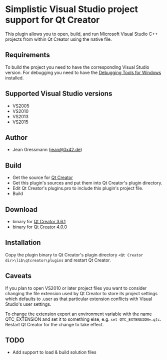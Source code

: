 Simplistic Visual Studio project support for Qt Creator
=======================================================

This plugin allows you to open, build, and run Microsoft Visual Studio C++ projects from within Qt Creator using the native file.

Requirements
------------
To build the project you need to have the corresponding Visual Studio version. For debugging you need to have
the [Debugging Tools for Windows](https://msdn.microsoft.com/en-us/library/windows/hardware/ff551063(v=vs.85).aspx) installed.

Supported Visual Studio versions
--------------------------------
* VS2005
* VS2010
* VS2013
* VS2015

Author
-------
* Jean Gressmann (jean@0x42.de)

Build
-----
* Get the source for [Qt Creator](https://github.com/qtproject/qt-creator)
* Get this plugin's sources and put them into Qt Creator's plugin directory.
* Edit Qt Creator's plugins.pro to include this plugin's project file.
* Build

Download
--------

* binary for [Qt Creator 3.6.1](https://www.dropbox.com/s/7dkpx47bx5kmul1/VsProjectManager.dll?dl=1)
* binary for [Qt Creator 4.0.0](https://www.dropbox.com/s/7hx171zhimgz0mw/VsProjectManager.dll?dl=1)

Installation
------------
Copy the plugin binary to Qt Creator's plugin directory `<Qt Creator dir>\lib\qtcreator\plugins` and restart Qt Creator.


Caveats
-------
If you plan to open VS2010 or later project files you want to consider changing the file extension used by Qt Creator to store its
project settings which defaults to .user as that particular extension conflicts with Visual Studio's user settings.

To change the extension export an environment variable with the name QTC_EXTENSION and set it to something else, e.g. `set QTC_EXTENSION=.qtc`.
Restart Qt Creator for the change to take effect.


TODO
----
* Add support to load & build solution files
